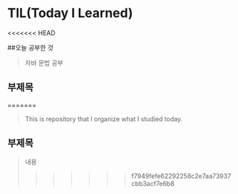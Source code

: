 # TIL(Today I Learned)
<<<<<<< HEAD

##오늘 공부한 것
> 자바 문법 공부

## 부제목
> 
=======
> This is repository that I organize what I studied today.
## 부제목
> 내용
>>>>>>> f7949fefe62292258c2e7aa73937cbb3acf7e6b8
